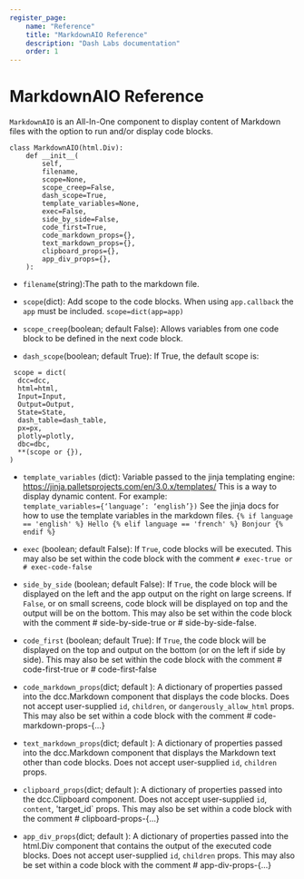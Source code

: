 ```yaml
---
register_page:
    name: "Reference"
    title: "MarkdownAIO Reference"
    description: "Dash Labs documentation"
    order: 1
---
```



# MarkdownAIO Reference


`MarkdownAIO` is an All-In-One component to display content of Markdown files with the option to run and/or display code blocks.

```
class MarkdownAIO(html.Div):
    def __init__(
        self,
        filename,
        scope=None,
        scope_creep=False,
        dash_scope=True,
        template_variables=None,
        exec=False,
        side_by_side=False,
        code_first=True,
        code_markdown_props={},
        text_markdown_props={},
        clipboard_props={},
        app_div_props={},
    ):
```  

- `filename`(string):The path to the markdown file.

- `scope`(dict): Add scope to the code blocks. When using `app.callback` the `app` must be included.
           `scope=dict(app=app)`

- `scope_creep`(boolean; default False): Allows variables from one code block to be defined in the next code block.

- `dash_scope`(boolean; default True):
If True, the default scope is:
```
 scope = dict(
  dcc=dcc,
  html=html,
  Input=Input,
  Output=Output,
  State=State,
  dash_table=dash_table,
  px=px,
  plotly=plotly,
  dbc=dbc,
  **(scope or {}),
)
```  


- `template_variables` (dict): Variable passed to the  jinja templating engine: https://jinja.palletsprojects.com/en/3.0.x/templates/
This is a way to display dynamic content.  For example:  
`template_variables={‘language’: ‘english’})`
See the jinja docs for how to use the template variables in the markdown files.
`{% if language == 'english' %} Hello {% elif language == 'french' %} Bonjour {% endif %}`  

- `exec` (boolean; default False):
If `True`, code blocks will be executed.  This may also be set within the code block with the comment
`# exec-true or # exec-code-false ` 

- `side_by_side` (boolean; default False):
If `True`, the code block will be displayed on the left and the app output on the right on large screens.
If `False`, or on small screens, code block will be displayed on top and the output will be on the bottom.
This may also be set within the code block with the comment # side-by-side-true or # side-by-side-false.

- `code_first` (boolean; default True):
If `True`, the code block will be displayed on the top and output on the bottom (or on the left if side by side).
This may also be set within the code block with the comment # code-first-true or # code-first-false

- `code_markdown_props`(dict; default ):  A dictionary of properties passed into the dcc.Markdown component that
displays the code blocks. Does not accept user-supplied `id`, `children`, or `dangerously_allow_html` props.
This may also be set within a code block with the comment # code-markdown-props-{...}

- `text_markdown_props`(dict; default ):  A dictionary of properties passed into the dcc.Markdown component that 
displays the Markdown text other than code blocks. Does not accept user-supplied `id`, `children` props.

- `clipboard_props`(dict; default ):  A dictionary of properties passed into the dcc.Clipboard component. Does
not accept user-supplied `id`, `content`, 'target_id` props.
This may also be set within a code block with the comment # clipboard-props-{...}

- `app_div_props`(dict; default ):  A dictionary of properties passed into the html.Div component that contains
the output of the executed code blocks.  Does not accept user-supplied `id`, `children` props.
This may also be set within a code block with the comment # app-div-props-{...}

